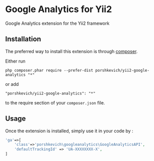 Google Analytics for Yii2
=========================
Google Analytics extension for the Yii2 framework

Installation
------------

The preferred way to install this extension is through [composer](http://getcomposer.org/download/).

Either run

```
php composer.phar require --prefer-dist porshkevich/yii2-google-analytics "*"
```

or add

```
"porshkevich/yii2-google-analytics": "*"
```

to the require section of your `composer.json` file.


Usage
-----

Once the extension is installed, simply use it in your code by  :

```php
'ga'=>[
	'class'=>'porshkevich\googleanalytics\GoogleAnalyticsAPI',
	'defaultTrackingId' => 'UA-XXXXXXXX-X',
]
```
